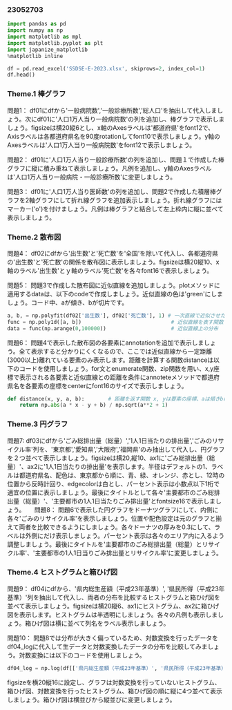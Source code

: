 ### 23052703

```python
import pandas as pd
import numpy as np
import matplotlib as mpl
import matplotlib.pyplot as plt
import japanize_matplotlib
%matplotlib inline

df = pd.read_excel('SSDSE-E-2023.xlsx', skiprows=2, index_col=1)
df.head()
```
### __Theme.1 棒グラフ__

問題1：
df01にdfから'一般病院数','一般診療所数','総人口'を抽出して代入しましょう。次にdf01に'人口1万人当り一般病院数'の列を追加し、棒グラフで表示しましょう。figsizeは横20縦6とし、x軸のAxesラベルは'都道府県'をfont12で、Axisラベルは各都道府県名を90度rotationしてfont10で表示しましょう。y軸のAxesラベルは'人口1万人当り一般病院数'をfont12で表示しましょう。

問題2：
df01に'人口1万人当り一般診療所数'の列を追加し、問題１で作成した棒グラフに縦に積み重ねて表示しましょう。凡例を追加し、y軸のAxesラベルは'人口1万人当り一般病院・一般診療所数'に変更しましょう。

問題3： 
df01に'人口1万人当り医師数'の列を追加し、問題2で作成した積層棒グラフを2軸グラフにして折れ線グラフを追加表示しましょう。折れ線グラフにはマーカー('o')を付けましょう。凡例は棒グラフと結合して左上枠内に縦に並べて表示しましょう。

### __Theme.2 散布図__

問題4：
df02にdfから'出生数'と'死亡数'を'全国'を除いて代入し、各都道府県の'出生数'と'死亡数'の関係を散布図に表示しましょう。figsizeは横20縦10、x軸のラベル'出生数'とｙ軸のラベル'死亡数'を各々font16で表示しましょう。

問題5：
問題3で作成した散布図に近似直線を追加しましょう。plotメソッドに適用するdataは、以下のcodeで作成しましょう。近似直線の色は'green'にしましょう。コード中、aが傾き、bが切片です。

```python
a, b, = np.polyfit(df02['出生数'], df02['死亡数'], 1) # 一次直線で近似させた時の傾きaと切片b
func = np.poly1d([a, b])                             # 近似直線を表す関数
data = func(np.arange(0,100000))                     # 近似直線上の分布
```

問題6： 
問題4で表示した散布図の各要素にannotationを追加で表示しましょう。全て表示すると分かりにくくなるので、ここでは近似直線から一定距離(3000以上)離れている要素のみ表示します。距離を計算する関数distanceは以下のコードを使用しましょう。for文とenumerate関数、zip関数を用い、x,y座標で表示される各要素と近似直線との距離を条件にannoteteメソッドで都道府県名を各要素の座標をcenterにfont16のサイズで表示しましょう。
```python
def distance(x, y, a, b): 　　　　# 距離を返す関数 x, yは要素の座標、aは傾きbは切片
    return np.abs(a * x - y + b) / np.sqrt(a**2 + 1)
```

### __Theme.3 円グラフ__
問題7:
df03にdfから'ごみ総排出量（総量）','1人1日当たりの排出量','ごみのリサイクル率'列を、'東京都','愛知県','大阪府','福岡県'のみ抽出して代入し、円グラフを２つ並べて表示しましょう。figsizeは横20,縦10、ax1に'ごみ総排出量（総量）'、ax2に'1人1日当たりの排出量'を表示します。半径はデフォルトの1、ラベルは都道府県名、配色は、東京都から順に、青、緑、オレンジ、赤とし、12時の位置から反時計回り、edgecolorは白とし、パーセント表示は小数点以下1桁で適宜の位置に表示しましょう。最後にタイトルとして各々'主要都市のごみ総排出量（総量）'、'主要都市の1人1日当たりごみ排出量'とfontsize16で表示しましょう。
　
問題8：
問題6で表示した円グラフをドーナツグラフにして、内側に各々'ごみのリサイクル率'を表示しましょう。位置や配色設定は元のグラフと揃えて両者を比較できるようにしましょう。各々ドーナツの厚みを0.3にして、ラベルは外側にだけ表示しましょう。パーセント表示は各々のエリア内に入るよう調整しましょう。最後にタイトルを'主要都市のごみ総排出量（総量）とリサイクル率'、'主要都市の1人1日当りごみ排出量とリサイクル率'に変更しましょう。

### __Theme.4 ヒストグラムと箱ひげ図__

問題9：
df04にdfから、'県内総生産額（平成23年基準）', '県民所得（平成23年基準）'列を抽出して代入し、両者の分布を比較するヒストグラムと箱ひげ図を並べて表示しましょう。figsizeは横20縦6、ax1にヒストグラム、ax2に箱ひげ図を表示します。ヒストグラムは半透明にしましょう。各々の凡例も表示しましょう。箱ひげ図は横に並べて列名をラベル表示しましょう。

問題10：
問題8では分布が大きく偏っているため、対数変換を行ったデータをdf04_logに代入して生データと対数変換したデータの分布を比較してみましょう。対数変換には以下のコードを使用しましょう。
```python
df04_log = np.log(df[['県内総生産額（平成23年基準）', '県民所得（平成23年基準）']])
```
figsizeを横20縦16に設定し、グラフは対数変換を行っていないヒストグラム、箱ひげ図、対数変換を行ったヒストグラム、箱ひげ図の順に縦に4つ並べて表示しましょう。箱ひげ図は横並びから縦並びに変更しましょう。